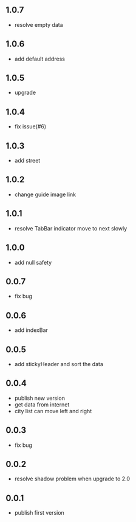 ## 1.0.7

- resolve empty data

## 1.0.6

- add default address

## 1.0.5

- upgrade

## 1.0.4

- fix issue(#6)

## 1.0.3

- add street

## 1.0.2

- change guide image link

## 1.0.1

- resolve TabBar indicator move to next slowly

## 1.0.0

- add null safety

## 0.0.7

- fix bug

## 0.0.6

- add indexBar

## 0.0.5

- add stickyHeader and sort the data

## 0.0.4

- publish new version
- get data from internet
- city list can move left and right

## 0.0.3

- fix bug

## 0.0.2

- resolve shadow problem when upgrade to 2.0

## 0.0.1

- publish first version


